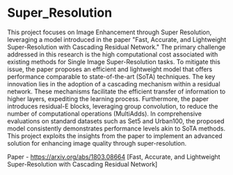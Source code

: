 # Super_Resolution

<p>This project focuses on Image Enhancement through Super Resolution, leveraging a model introduced in the paper "Fast, Accurate, and Lightweight Super-Resolution with Cascading Residual Network." The primary challenge addressed in this research is the high computational cost associated with existing methods for Single Image Super-Resolution tasks. To mitigate this issue, the paper proposes an efficient and lightweight model that offers performance comparable to state-of-the-art (SoTA) techniques. The key innovation lies in the adoption of a cascading mechanism within a residual network. These mechanisms facilitate the efficient transfer of information to higher layers, expediting the learning process. Furthermore, the paper introduces residual-E blocks, leveraging group convolution, to reduce the number of computational operations (MultiAdds). In comprehensive evaluations on standard datasets such as Set5 and Urban100, the proposed model consistently demonstrates performance levels akin to SoTA methods. This project exploits the insights from the paper to implement an advanced solution for enhancing image quality through super-resolution.</p>

Paper - https://arxiv.org/abs/1803.08664 [Fast, Accurate, and Lightweight Super-Resolution with Cascading Residual Network]
